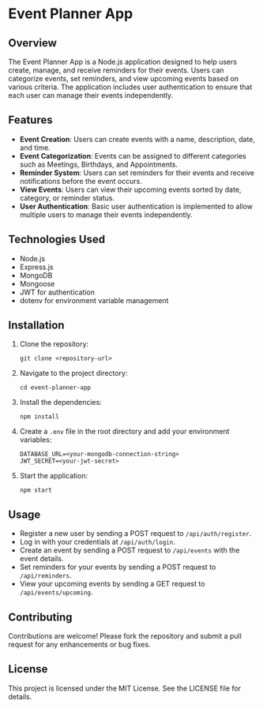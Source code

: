 # Event Planner App

## Overview
The Event Planner App is a Node.js application designed to help users create, manage, and receive reminders for their events. Users can categorize events, set reminders, and view upcoming events based on various criteria. The application includes user authentication to ensure that each user can manage their events independently.

## Features
- **Event Creation**: Users can create events with a name, description, date, and time.
- **Event Categorization**: Events can be assigned to different categories such as Meetings, Birthdays, and Appointments.
- **Reminder System**: Users can set reminders for their events and receive notifications before the event occurs.
- **View Events**: Users can view their upcoming events sorted by date, category, or reminder status.
- **User Authentication**: Basic user authentication is implemented to allow multiple users to manage their events independently.

## Technologies Used
- Node.js
- Express.js
- MongoDB
- Mongoose
- JWT for authentication
- dotenv for environment variable management

## Installation
1. Clone the repository:
   ```
   git clone <repository-url>
   ```
2. Navigate to the project directory:
   ```
   cd event-planner-app
   ```
3. Install the dependencies:
   ```
   npm install
   ```
4. Create a `.env` file in the root directory and add your environment variables:
   ```
   DATABASE_URL=<your-mongodb-connection-string>
   JWT_SECRET=<your-jwt-secret>
   ```
5. Start the application:
   ```
   npm start
   ```

## Usage
- Register a new user by sending a POST request to `/api/auth/register`.
- Log in with your credentials at `/api/auth/login`.
- Create an event by sending a POST request to `/api/events` with the event details.
- Set reminders for your events by sending a POST request to `/api/reminders`.
- View your upcoming events by sending a GET request to `/api/events/upcoming`.

## Contributing
Contributions are welcome! Please fork the repository and submit a pull request for any enhancements or bug fixes.

## License
This project is licensed under the MIT License. See the LICENSE file for details.